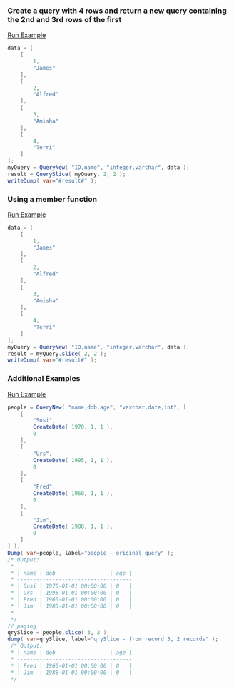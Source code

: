### Create a query with 4 rows and return a new query containing the 2nd and 3rd rows of the first



<a href="https://try.boxlang.io/?code=eJxNjkELgzAMhc%2Ftrwjx4qCXud3Ew8DLdhiM7SYeimaz0MqIdeK%2FX6sbCCGBL3nvpdVeQwEVSFFJIfYqNLxoRwNKUauVZgs92SdTu8GHFTszdHqDjwt%2BELOJVNa5dPNtJJ5D0DKvNKWA51L1IQgVoOk9vYjVR3PTaQ6ojX%2Ftcsk0jNb%2FhXdrGkrhZ6cgCxWvJjaeytG9UwgWBSarLMG4%2FAJsLDsW" target="_blank">Run Example</a>

```java
data = [ 
	[
		1,
		"James"
	],
	[
		2,
		"Alfred"
	],
	[
		3,
		"Amisha"
	],
	[
		4,
		"Terri"
	]
];
myQuery = QueryNew( "ID,name", "integer,varchar", data );
result = QuerySlice( myQuery, 2, 2 );
writeDump( var="#result#" );

```


### Using a member function



<a href="https://try.boxlang.io/?code=eJxNzsEKgzAMBuBz%2BxQhXhyUwdxu4kHwsh0Gg93EQ9FsFqyMtE58%2B7W6g5cEvvAn6bTXUEANUtRSiJMKBW%2FakkMpGrVptmo5vJi6HZ83tsb1eseXlZ%2FEbKLKJpd2eUzESzi09jvNKeC1UmM4hArQjJ7exOqrue01B%2BriX4dcMrlp8CH4X3F0g2kphUxBFuczG0%2FVZD8phHCByRZIMA5%2FAcQ5Ag%3D%3D" target="_blank">Run Example</a>

```java
data = [ 
	[
		1,
		"James"
	],
	[
		2,
		"Alfred"
	],
	[
		3,
		"Amisha"
	],
	[
		4,
		"Terri"
	]
];
myQuery = QueryNew( "ID,name", "integer,varchar", data );
result = myQuery.slice( 2, 2 );
writeDump( var="#result#" );

```


### Additional Examples

<a href="https://try.boxlang.io/?code=eJy1kk1Lw0AURdeZX3GZVVomJlFa00pWFhcuFCmuShfTZqyBfHWSKIX%2BeN9kbMGSFhc63DBf572QQypVVplCjJdW6d2T%2BnTBC5krkZQrITeKC%2FAPqdfvUotENkqkRUNnCzBnwRyHz9s65YJW91rR9YweF%2BHkNhAIKRiYu4A5S%2FFd8KrrHn4yOsc%2FaJX0FIzPvuAxzXv4KDrl2RKDOzZr88oFfWFcdSYEMrlSWcztFh5KnW7SQmbYGkPcFPlDPLdN1TZThiEFexhnNJE1nI49yCP2hvN%2BMWw%2F45UmY9ILQgqCYNqFTgPT1XKkEx03GV3kjMaOG1%2FuR%2FZsvyg6z1F85vuoJJnZsK3ezbN0bf4ia%2B2qNlsXNwLXxldylHxAj5qPtR7edJlDq3WpE1tp13WnHD%2Bc%2F4PwPxXkfwFptMt%2F" target="_blank">Run Example</a>

```java
people = QueryNew( "name,dob,age", "varchar,date,int", [ 
	[
		"Susi",
		CreateDate( 1970, 1, 1 ),
		0
	],
	[
		"Urs",
		CreateDate( 1995, 1, 1 ),
		0
	],
	[
		"Fred",
		CreateDate( 1960, 1, 1 ),
		0
	],
	[
		"Jim",
		CreateDate( 1988, 1, 1 ),
		0
	]
] );
Dump( var=people, label="people - original query" );
/* Output:
 *
 * | name | dob                 | age |
 * ------------------------------------
 * | Susi | 1970-01-01 00:00:00 | 0   |
 * | Urs  | 1995-01-01 00:00:00 | 0   |
 * | Fred | 1960-01-01 00:00:00 | 0   |
 * | Jim  | 1988-01-01 00:00:00 | 0   |
 *
 */
// paging
qrySlice = people.slice( 3, 2 );
dump( var=qrySlice, label="qrySlice - from record 3, 2 records" );
 /* Output:
 * | name | dob                 | age |
 * ------------------------------------
 * | Fred | 1960-01-01 00:00:00 | 0   |
 * | Jim  | 1988-01-01 00:00:00 | 0   |
 */
```


